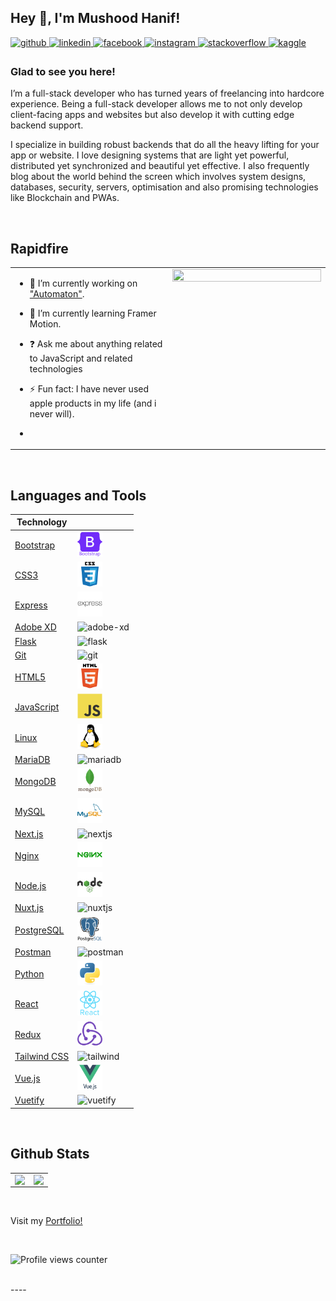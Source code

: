 ## Hey 👋, I'm Mushood Hanif!  
  

<a href="https://github.com/https://github.com/DivineDemon" target="_blank">
<img src=https://img.shields.io/badge/github-%2324292e.svg?&style=for-the-badge&logo=github&logoColor=white alt=github style="margin-bottom: 5px;" />
</a>
<a href="https://linkedin.com/in/https://www.linkedin.com/in/mushood-hanif/" target="_blank">
<img src=https://img.shields.io/badge/linkedin-%231E77B5.svg?&style=for-the-badge&logo=linkedin&logoColor=white alt=linkedin style="margin-bottom: 5px;" />
</a>
<a href="https://www.facebook.com/https://www.facebook.com/Mushood.Hanif" target="_blank">
<img src=https://img.shields.io/badge/facebook-%232E87FB.svg?&style=for-the-badge&logo=facebook&logoColor=white alt=facebook style="margin-bottom: 5px;" />
</a>
<a href="https://instagram.com/https://www.instagram.com/mushood_7/" target="_blank">
<img src=https://img.shields.io/badge/instagram-%23000000.svg?&style=for-the-badge&logo=instagram&logoColor=white alt=instagram style="margin-bottom: 5px;" />
</a>
<a href="https://stackoverflow.com/users/https://stackoverflow.com/users/9131774/mushood-hanif" target="_blank">
<img src=https://img.shields.io/badge/stackoverflow-%23F28032.svg?&style=for-the-badge&logo=stackoverflow&logoColor=white alt=stackoverflow style="margin-bottom: 5px;" />
</a>
<a href="https://www.kaggle.com/https://www.kaggle.com/divinedemon" target="_blank">
<img src=https://img.shields.io/badge/kaggle-%2344BAE8.svg?&style=for-the-badge&logo=kaggle&logoColor=white alt=kaggle style="margin-bottom: 5px;" />
</a>  
  
### Glad to see you here!  
I’m a full-stack developer who has turned years of freelancing into hardcore experience. Being a full-stack developer allows me to not only develop client-facing apps and websites but also develop it with cutting edge backend support.

I specialize in building robust backends that do all the heavy lifting for your app or website. I love designing systems that are light yet powerful, distributed yet synchronized and beautiful yet effective. I also frequently blog about the world behind the screen which involves system designs, databases, security, servers, optimisation and also promising technologies like Blockchain and PWAs.  

<br/>  

## Rapidfire  
<table><tr><td valign="top" width="50%">
  
- 🔭 I’m currently working on ["Automaton"](https://github.com/DivineDemon/automaton).  

- 🌱 I’m currently learning Framer Motion.

- ❓ Ask me about anything related to JavaScript and related technologies  

- ⚡ Fun fact: I have never used apple products in my life (and i never will).
- 
</td><td valign="top" width="50%">

<div align="center">
<img src="https://i.pinimg.com/originals/6f/0f/8e/6f0f8ec691480c7b5de87e6ca79b4baf.gif" align="center" style="width: 100%; height: 100%;" />
</div>  

</td></tr></table>  

<br/>

## Languages and Tools  
| Technology |       |
|------------|-------|
| [Bootstrap](https://getbootstrap.com) | <img src="https://raw.githubusercontent.com/devicons/devicon/master/icons/bootstrap/bootstrap-plain-wordmark.svg" alt="bootstrap" width="40" height="40"/> |
| [CSS3](https://www.w3schools.com/css/) | <img src="https://raw.githubusercontent.com/devicons/devicon/master/icons/css3/css3-original-wordmark.svg" alt="css3" width="40" height="40"/> |
| [Express](https://expressjs.com) | <img src="https://raw.githubusercontent.com/devicons/devicon/master/icons/express/express-original-wordmark.svg" alt="express" width="40" height="40"/> |
| [Adobe XD](https://www.adobe.com/) | <img src="https://ibb.co/F7XzSSD" alt="adobe-xd" width="40" height="40"/> |
| [Flask](https://flask.palletsprojects.com/) | <img src="https://www.vectorlogo.zone/logos/pocoo_flask/pocoo_flask-icon.svg" alt="flask" width="40" height="40"/> |
| [Git](https://git-scm.com/) | <img src="https://www.vectorlogo.zone/logos/git-scm/git-scm-icon.svg" alt="git" width="40" height="40"/> |
| [HTML5](https://www.w3.org/html/) | <img src="https://raw.githubusercontent.com/devicons/devicon/master/icons/html5/html5-original-wordmark.svg" alt="html5" width="40" height="40"/> |
| [JavaScript](https://developer.mozilla.org/en-US/docs/Web/JavaScript) | <img src="https://raw.githubusercontent.com/devicons/devicon/master/icons/javascript/javascript-original.svg" alt="javascript" width="40" height="40"/> |
| [Linux](https://www.linux.org/) | <img src="https://raw.githubusercontent.com/devicons/devicon/master/icons/linux/linux-original.svg" alt="linux" width="40" height="40"/> |
| [MariaDB](https://mariadb.org/) | <img src="https://www.vectorlogo.zone/logos/mariadb/mariadb-icon.svg" alt="mariadb" width="40" height="40"/> |
| [MongoDB](https://www.mongodb.com/) | <img src="https://raw.githubusercontent.com/devicons/devicon/master/icons/mongodb/mongodb-original-wordmark.svg" alt="mongodb" width="40" height="40"/> |
| [MySQL](https://www.mysql.com/) | <img src="https://raw.githubusercontent.com/devicons/devicon/master/icons/mysql/mysql-original-wordmark.svg" alt="mysql" width="40" height="40"/> |
| [Next.js](https://nextjs.org/) | <img src="https://cdn.worldvectorlogo.com/logos/nextjs-2.svg" alt="nextjs" width="40" height="40"/> |
| [Nginx](https://www.nginx.com) | <img src="https://raw.githubusercontent.com/devicons/devicon/master/icons/nginx/nginx-original.svg" alt="nginx" width="40" height="40"/> |
| [Node.js](https://nodejs.org) | <img src="https://raw.githubusercontent.com/devicons/devicon/master/icons/nodejs/nodejs-original-wordmark.svg" alt="nodejs" width="40" height="40"/> |
| [Nuxt.js](https://nuxtjs.org/) | <img src="https://www.vectorlogo.zone/logos/nuxtjs/nuxtjs-icon.svg" alt="nuxtjs" width="40" height="40"/> |
| [PostgreSQL](https://www.postgresql.org) | <img src="https://raw.githubusercontent.com/devicons/devicon/master/icons/postgresql/postgresql-original-wordmark.svg" alt="postgresql" width="40" height="40"/> |
| [Postman](https://postman.com) | <img src="https://www.vectorlogo.zone/logos/getpostman/getpostman-icon.svg" alt="postman" width="40" height="40"/> |
| [Python](https://www.python.org) | <img src="https://raw.githubusercontent.com/devicons/devicon/master/icons/python/python-original.svg" alt="python" width="40" height="40"/> |
| [React](https://reactjs.org/) | <img src="https://raw.githubusercontent.com/devicons/devicon/master/icons/react/react-original-wordmark.svg" alt="react" width="40" height="40"/> |
| [Redux](https://redux.js.org) | <img src="https://raw.githubusercontent.com/devicons/devicon/master/icons/redux/redux-original.svg" alt="redux" width="40" height="40"/> |
| [Tailwind CSS](https://tailwindcss.com/) | <img src="https://www.vectorlogo.zone/logos/tailwindcss/tailwindcss-icon.svg" alt="tailwind" width="40" height="40"/> |
| [Vue.js](https://vuejs.org/) | <img src="https://raw.githubusercontent.com/devicons/devicon/master/icons/vuejs/vuejs-original-wordmark.svg" alt="vuejs" width="40" height="40"/> |
| [Vuetify](https://vuetifyjs.com/en/) | <img src="https://bestofjs.org/logos/vuetify.svg" alt="vuetify" width="40" height="40"/> |

<br/>  

## Github Stats  
<table><tr><td valign="top" width="50%">
<img src="https://github-readme-stats.vercel.app/api?username=DivineDemon&show_icons=true&count_private=true&hide_border=true" align="left" style="width: 100%" />
</td><td valign="top" width="50%">
<img src="https://github-readme-stats.vercel.app/api/top-langs/?username=DivineDemon&hide_border=true&layout=compact" align="left" style="width: 100%" />
</td></tr></table>  
<br/>  

Visit my [Portfolio!](https://mushoodhanif.live)  
  
<br/>  

![Profile views counter](https://komarev.com/ghpvc/?username=DivineDemon&&style=flat-square)  

<br />
----

